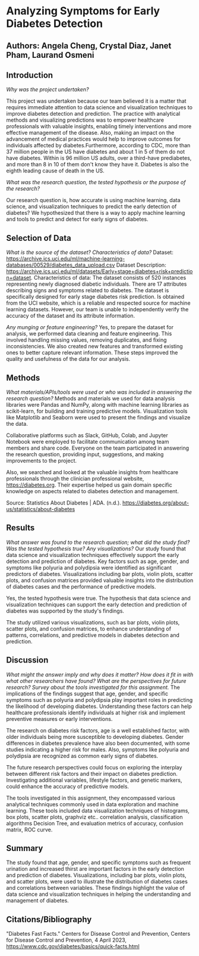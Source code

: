 # Analyzing Symptoms for Early Diabetes Detection

## Authors: Angela Cheng, Crystal Diaz, Janet Pham, Laurand Osmeni

## Introduction
_Why was the project undertaken?_

This project was undertaken because our team believed it is a matter that requires immediate attention to data science and visualization techniques to improve diabetes detection and prediction. The practice with analytical methods and visualizing predictions was to empower healthcare professionals with valuable insights, enabling timely interventions and more effective management of the disease. Also, making an impact on the advancement of medical practices would help to improve outcomes for individuals affected by diabetes.Furthermore, according to CDC, more than 37 million people in the US have diabetes and about 1 in 5 of them do not have diabetes. Within is 96 million US adults, over a third-have prediabetes, and more than 8 in 10 of them don't know they have it. Diabetes is also the eighth leading cause of death in the US. 



_What was the research question, the tested hypothesis or the purpose of the research?_

Our research question is, how accurate is using machine learning, data science, and visualization techniques to predict the early detection of diabetes? 
We hypothesized that there is a way to apply machine learning and tools to predict and detect for early signs of diabetes.

## Selection of Data
_What is the source of the dataset? Characteristics of data?_
Dataset: https://archive.ics.uci.edu/ml/machine-learning-databases/00529/diabetes_data_upload.csv
Dataset Description: https://archive.ics.uci.edu/ml/datasets/Early+stage+diabetes+risk+prediction+dataset.
Characteristics of data: 
The dataset consists of 520 instances representing newly diagnosed diabetic individuals. There are 17 attributes describing signs and symptoms related to diabetes. The dataset is specifically designed for early stage diabetes risk prediction. Is obtained from the UCI website, which is a reliable and respected source for machine learning datasets. However, our team is unable to independently verify the accuracy of the dataset and its attribute information. 


_Any munging or feature engineering?_
Yes, to prepare the dataset for analysis, we performed data cleaning and feature engineering. This involved handling missing values, removing duplicates, and fixing inconsistencies. We also created new features and transformed existing ones to better capture relevant information. These steps improved the quality and usefulness of the data for our analysis.

## Methods
_What materials/APIs/tools were used or who was included in answering the research question?_
Methods and materials we used for data analysis libraries were Pandas and NumPy, along with machine learning libraries as scikit-learn, for building and training predictive models. Visualization tools like Matplotlib and Seaborn were used to present the findings and visualize the data.

Collaborative platforms such as Slack, GitHub, Colab, and Jupyter Notebook were employed to facilitate communication among team members and share code. Everyone on the team participated in answering the research question, providing input, suggestions, and making improvements to the project.

Also, we searched and looked at the valuable insights from healthcare professionals through the clinician professional website, https://diabetes.org. Their expertise helped us gain domain specific knowledge on aspects related to diabetes detection and management.

Source: Statistics About Diabetes | ADA. (n.d.). https://diabetes.org/about-us/statistics/about-diabetes

## Results
_What answer was found to the research question; what did the study find? Was the tested hypothesis true? Any visualizations?_
Our study found that data science and visualization techniques effectively support the early detection and prediction of diabetes. Key factors such as age, gender, and symptoms like polyuria and polydipsia were identified as significant predictors of diabetes. Visualizations including bar plots, violin plots, scatter plots, and confusion matrices provided valuable insights into the distribution of diabetes cases and the performance of predictive models.

Yes, the tested hypothesis were true. The hypothesis that data science and visualization techniques can support the early detection and prediction of diabetes was supported by the study's findings.

The study utilized various visualizations, such as bar plots, violin plots, scatter plots, and confusion matrices, to enhance understanding of patterns, correlations, and predictive models in diabetes detection and prediction.


## Discussion
_What might the answer imply and why does it matter? How does it fit in with what other researchers have found? What are the perspectives for future research? Survey about the tools investigated for this assignment._
The implications of the findings suggest that age, gender, and specific symptoms such as polyuria and polydipsia play important roles in predicting the likelihood of developing diabetes. Understanding these factors can help healthcare professionals identify individuals at higher risk and implement preventive measures or early interventions.

The research on diabetes risk factors, age is a well established factor, with older individuals being more susceptible to developing diabetes. Gender differences in diabetes prevalence have also been documented, with some studies indicating a higher risk for males. Also, symptoms like polyuria and polydipsia are recognized as common early signs of diabetes.

The future research perspectives could focus on exploring the interplay between different risk factors and their impact on diabetes prediction. Investigating additional variables, lifestyle factors, and genetic markers, could enhance the accuracy of predictive models.

The tools investigated in this assignment, they encompassed various analytical techniques commonly used in data exploration and machine learning. These tools included data visualization techniques of histograms, box plots, scatter plots, graphviz etc.. correlation analysis, classification algorithms Decision Tree, and evaluation metrics of accuracy, confusion matrix, ROC curve.


## Summary
The study found that age, gender, and specific symptoms such as frequent urination and increased thirst are important factors in the early detection and prediction of diabetes. Visualizations, including bar plots, violin plots, and scatter plots, were used to illustrate the distribution of diabetes cases and correlations between variables. These findings highlight the value of data science and visualization techniques in helping the understanding and management of diabetes.

## Citations/Bibliography
"Diabetes Fast Facts." Centers for Disease Control and Prevention, Centers for Disease Control and Prevention, 4 April 2023, https://www.cdc.gov/diabetes/basics/quick-facts.html


